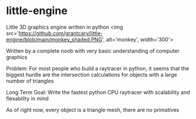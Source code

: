 # little-engine
Little 3D graphics engine written in python
<img src='https://github.com/grantcary/little-engine/blob/main/monkey_shaded.PNG', alt='monkey', width='300'>

Written by a complete noob with very basic understanding of computer graphics

Problem: For most people who build a raytracer in python, it seems that the biggest hurdle are the intersection calculations for objects with a large number of triangles

Long Term Goal: Write the fastest python CPU raytracer with scalability and flexability in mind

As of right now, every object is a triangle mesh, there are no primatives